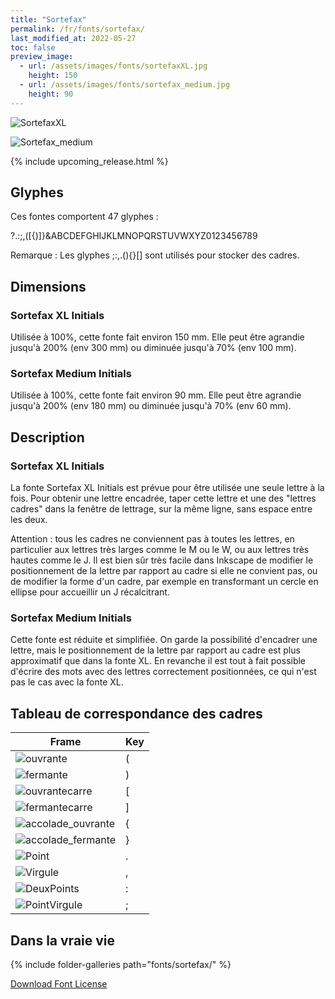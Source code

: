 ```yaml
---
title: "Sortefax"
permalink: /fr/fonts/sortefax/
last_modified_at: 2022-05-27
toc: false
preview_image: 
  - url: /assets/images/fonts/sortefaxXL.jpg
    height: 150
  - url: /assets/images/fonts/sortefax_medium.jpg
    height: 90
---
```

![SortefaxXL](/assets/images/fonts/sortefaxXL.jpg)

![Sortefax_medium](/assets/images/fonts/sortefax_medium.jpg)

{% include upcoming_release.html %}


## Glyphes
Ces fontes comportent 47 glyphes :
	
?.:;,([{)]}&ABCDEFGHIJKLMNOPQRSTUVWXYZ0123456789

Remarque : Les glyphes ;:,.(){}[] sont utilisés pour stocker des cadres.

## Dimensions
### Sortefax XL Initials
Utilisée à 100%, cette fonte fait environ 150 mm.
Elle peut être agrandie jusqu'à 200% (env 300 mm) ou diminuée jusqu'à 70% (env 100 mm).
### Sortefax Medium Initials
Utilisée à 100%, cette fonte fait environ 90 mm.
Elle peut être agrandie jusqu'à 200% (env 180 mm) ou diminuée jusqu'à 70% (env 60 mm).

## Description

### Sortefax XL Initials

La fonte Sortefax XL Initials est prévue pour être utilisée une seule lettre à la fois.
Pour obtenir une lettre encadrée,  taper cette lettre et une des "lettres cadres" dans la fenêtre de lettrage, sur la même ligne, sans espace entre les deux. 

Attention : tous les cadres ne conviennent pas à toutes les lettres, en particulier aux lettres très larges comme le M ou le W, ou aux lettres très hautes comme le J. Il est bien sûr très facile dans Inkscape de modifier le positionnement de la lettre par rapport au cadre si elle ne convient pas, ou de modifier la forme d'un cadre, par exemple en transformant un cercle en ellipse pour accueillir un J récalcitrant.

### Sortefax Medium Initials

Cette fonte est réduite et simplifiée. On garde la possibilité d'encadrer une lettre, mais le positionnement de la lettre par rapport au cadre est plus approximatif que dans la fonte XL. En revanche il est tout à fait possible d'écrire des mots avec des lettres correctement positionnées, ce qui n'est pas le cas avec la fonte XL.

## Tableau de correspondance des cadres

Frame|Key
---|---
![ouvrante](/assets/images/fonts/sortefax/ouvrante.png)|<key>(</key>
![fermante](/assets/images/fonts/sortefax/fermante.png)|<key>)</key>
![ouvrantecarre](/assets/images/fonts/sortefax/square-bracket-open.png)|<key>[</key>
![fermantecarre](/assets/images/fonts/sortefax/square-bracket-open.png)|<key>]</key>
![accolade_ouvrante](/assets/images/fonts/sortefax/curly-bracket-open.png)|<key>{</key>
![accolade_fermante](/assets/images/fonts/sortefax/curly-bracket-close.png)|<key>}</key>
![Point](/assets/images/fonts/sortefax/point.png)|<key>.</key>
![Virgule](/assets/images/fonts/sortefax/virgule.png)|<key>,</key>
![DeuxPoints](/assets/images/fonts/sortefax/deuxpoints.png)|<key>:</key>
![PointVirgule](/assets/images/fonts/sortefax/pointvirgule.png)|<key>;</key>


## Dans la vraie vie

{% include folder-galleries path="fonts/sortefax/" %}


[Download Font License](https://github.com/inkstitch/inkstitch/tree/main/fonts/sortefaxXL/LICENSE)

